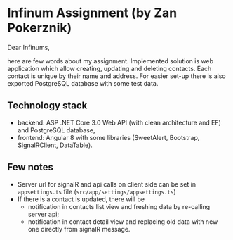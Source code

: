 # Infinum Assignment (by Zan Pokerznik)

Dear Infinums,

here are few words about my assignment. Implemented solution is web application which allow creating, updating and deleting contacts. Each contact is unique by their name and address. For easier set-up there is also exported PostgreSQL database with some test data.

## Technology stack
- backend: ASP .NET Core 3.0 Web API (with clean architecture and EF) and PostgreSQL database,
- frontend: Angular 8 with some libraries (SweetAlert, Bootstrap, SignalRClient, DataTable).

## Few notes
- Server url for signalR and api calls on client side can be set in `appsettings.ts` file (`src/app/settings/appsettings.ts`)
- If there is a contact is updated, there will be 
  - notification in contacts list view and freshing data by re-calling server api; 
  - notification in contact detail view and replacing old data with new one directly from signalR message.
